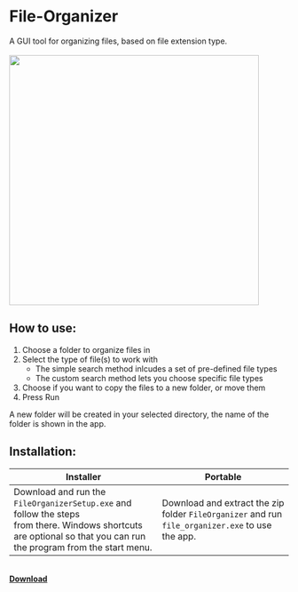 # File-Organizer
A GUI tool for organizing files, based on file extension type.
<br><br>
<img style="width:450px;" src="https://user-images.githubusercontent.com/89453098/210696394-5bd13309-794a-431a-b99b-b2c4a4354d3a.png"/>

## How to use:
1. Choose a folder to organize files in
2. Select the type of file(s) to work with
   - The simple search method inlcudes a set of pre-defined file types
   - The custom search method lets you choose specific file types
3. Choose if you want to copy the files to a new folder, or move them
4. Press Run

A new folder will be created in your selected directory, the name of the folder is shown in the app.

## Installation:

| Installer  | Portable |
| ------------- | ------------- |
| Download and run the `FileOrganizerSetup.exe` and follow the steps<br>from there. Windows shortcuts are optional so that you can run the program from the start menu.  | Download and extract the zip folder `FileOrganizer` and run `file_organizer.exe` to use the app.  |

<br>
<b><a href="https://github.com/henriksen-marcus/File-Organizer/releases">Download</a></b>
